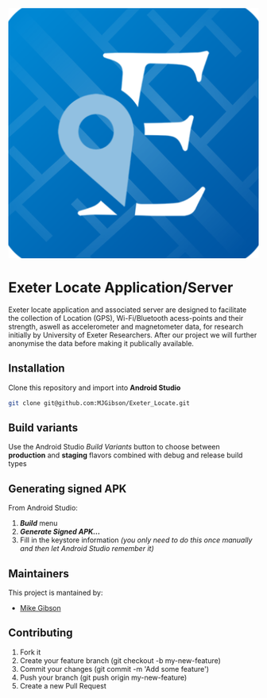 <img src="WifiMapper/exeterlocate/src/main/exeter_locate_icon-playstore.png" alt="Exeter Locate logo"/>

# Exeter Locate Application/Server
Exeter locate application and associated server are designed to facilitate the collection of Location (GPS), Wi-Fi/Bluetooth acess-points and their strength, aswell as accelerometer and magnetometer data, for research initially by University of Exeter Researchers. After our project we will further anonymise the data before making it publically available.


## Installation
Clone this repository and import into **Android Studio**
```bash
git clone git@github.com:MJGibson/Exeter_Locate.git
```


## Build variants
Use the Android Studio *Build Variants* button to choose between **production** and **staging** flavors combined with debug and release build types


## Generating signed APK
From Android Studio:
1. ***Build*** menu
2. ***Generate Signed APK...***
3. Fill in the keystore information *(you only need to do this once manually and then let Android Studio remember it)*

## Maintainers
This project is mantained by:
* [Mike Gibson](http://github.com/MJGibson)


## Contributing

1. Fork it
2. Create your feature branch (git checkout -b my-new-feature)
3. Commit your changes (git commit -m 'Add some feature')
4. Push your branch (git push origin my-new-feature)
5. Create a new Pull Request